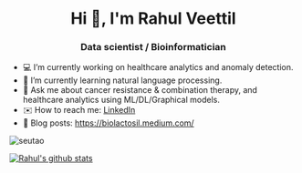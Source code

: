<h1 align="center">Hi 👋, I'm Rahul Veettil</h1>
<h3 align="center">Data scientist / Bioinformatician</h3>

- 💻 I’m currently working on healthcare analytics and anomaly detection.
- 🌱 I’m currently learning natural language processing. 
- 💬 Ask me about cancer resistance & combination therapy, and healthcare analytics using ML/DL/Graphical models.
- ✉️ How to reach me: [LinkedIn](https://www.linkedin.com/in/rahulveettil/)
- 📘 Blog posts: https://biolactosil.medium.com/

<p align="left"> <img src="https://komarev.com/ghpvc/?username=seutao" alt="seutao" /> </p>
  
[![Rahul's github stats](https://github-readme-stats.vercel.app/api?username=vvrahul11&count_private=true&show_icons=true&theme=radical&hide_rank=false)](https://github.com/anuraghazra/github-readme-stats)

